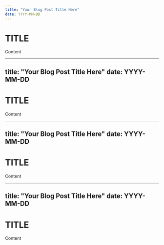 ```yaml
---
title: "Your Blog Post Title Here"
date: YYYY-MM-DD
---
```


# TITLE

Content

---
title: "Your Blog Post Title Here"
date: YYYY-MM-DD
---

# TITLE

Content

---
title: "Your Blog Post Title Here"
date: YYYY-MM-DD
---

# TITLE

Content

---
title: "Your Blog Post Title Here"
date: YYYY-MM-DD
---

# TITLE

Content
